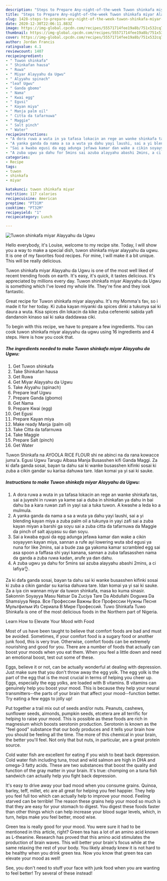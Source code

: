 ```yaml
---
description: "Steps to Prepare Any-night-of-the-week Tuwon shinkafa miyar Alayyahu da Ugwu"
title: "Steps to Prepare Any-night-of-the-week Tuwon shinkafa miyar Alayyahu da Ugwu"
slug: 1428-steps-to-prepare-any-night-of-the-week-tuwon-shinkafa-miyar-alayyahu-da-ugwu
date: 2020-12-30T22:06:11.883Z
image: https://img-global.cpcdn.com/recipes/55571714fee19a8b/751x532cq70/tuwon-shinkafa-miyar-alayyahu-da-ugwu-recipe-main-photo.jpg
thumbnail: https://img-global.cpcdn.com/recipes/55571714fee19a8b/751x532cq70/tuwon-shinkafa-miyar-alayyahu-da-ugwu-recipe-main-photo.jpg
cover: https://img-global.cpcdn.com/recipes/55571714fee19a8b/751x532cq70/tuwon-shinkafa-miyar-alayyahu-da-ugwu-recipe-main-photo.jpg
author: Jordan Francis
ratingvalue: 4.1
reviewcount: 1407
recipeingredient:
- " Tuwon shinkafa"
- " Shinkafan hausa"
- " Ruwa"
- " Miyar Alayyahu da Ugwu"
- " Alyyahu spinach"
- "leaf Ugwu"
- " Ganda gbomo"
- " Nama"
- " Kwai egg"
- " Egusi"
- " Kayan miya"
- " Manja palm oil"
- " Citta da tafarnuwa"
- " Maggie"
- " Salt pinch"
- " Water"
recipeinstructions:
- "A dora ruwa a wuta in ya tafasa lokacin an rege an wanke shinkafa tas, sai a juyeshi in ruwan ya kame sai a duba in shinkafan ya dahu in bai dahu ba a kara ruwan zafi in yayi sai a tuka tuwon. A kwashe a leda ko a mulmula."
- "A yanka ganda da nama a sa a wuta ya dahu yayi laushi, sai a yi blending kayan miya a zuba palm oil a tukunya in yayi zafi sai a zuba kayan miyan a barshi ga soyu sai a zuba citta da tafarnuwa da Maggie da pinch of salt ajuyasu su dan soyu."
- "Sai a kwaba egusi da egg adunga jefawa kamar dan wake a cikin soyayyen kayan miya, sannan a rufe ayi lowering wuta sbd egusi ya nuna for like 2mins, sai a bude zaa ga yakoma kamar scrambled egg sai asa spoon a faffasa shi yayi kanana, sannan a zuba tafasasshen nama da ganda a zuba ruwa kadan, arufe ya dan dahu."
- "A zuba ugwu ya dahu for 5mins sai azuba alayyahu abashi 2mins, a ci lafiya👌."
categories:
- Recipe
tags:
- tuwon
- shinkafa
- miyar

katakunci: tuwon shinkafa miyar 
nutrition: 117 calories
recipecuisine: American
preptime: "PT31M"
cooktime: "PT32M"
recipeyield: "1"
recipecategory: Lunch

---
```



![Tuwon shinkafa miyar Alayyahu da Ugwu](https://img-global.cpcdn.com/recipes/55571714fee19a8b/751x532cq70/tuwon-shinkafa-miyar-alayyahu-da-ugwu-recipe-main-photo.jpg)

Hello everybody, it's Louise, welcome to my recipe site. Today, I will show you a way to make a special dish, tuwon shinkafa miyar alayyahu da ugwu. It is one of my favorites food recipes. For mine, I will make it a bit unique. This will be really delicious.

Tuwon shinkafa miyar Alayyahu da Ugwu is one of the most well liked of recent trending foods on earth. It's easy, it's quick, it tastes delicious. It's appreciated by millions every day. Tuwon shinkafa miyar Alayyahu da Ugwu is something which I've loved my whole life. They're fine and they look fantastic.

Great recipe for Tuwon shinkafa miyar alayyahu. It&#39;s my Momma&#39;s fav, so i made it for her today. Ki zuba kayan miyanki da spices dinki a tukunya sai ki daura a wuta. Kisa spices din lokacin da kike zuba cefenenki sabida yafi dandanoin kinaso sai ki saka daddawaa ciki.


To begin with this recipe, we have to prepare a few ingredients. You can cook tuwon shinkafa miyar alayyahu da ugwu using 16 ingredients and 4 steps. Here is how you cook that.

<!--inarticleads1-->

##### The ingredients needed to make Tuwon shinkafa miyar Alayyahu da Ugwu:

1. Get  Tuwon shinkafa
1. Take  Shinkafan hausa
1. Get  Ruwa
1. Get  Miyar Alayyahu da Ugwu
1. Take  Alyyahu (spinach)
1. Prepare leaf Ugwu
1. Prepare  Ganda (gbomo)
1. Get  Nama
1. Prepare  Kwai (egg)
1. Get  Egusi
1. Prepare  Kayan miya
1. Make ready  Manja (palm oil)
1. Take  Citta da tafarnuwa
1. Take  Maggie
1. Prepare  Salt (pinch)
1. Get  Water


Tuwon Shinkafa na AYOOLA RICE FLOUR shi ne abinci na da rana kowacce juma&#39;a. Egusi Ugwu Tarugu Albasa Manja Busasshen kifi Ganda Maggi. Za ki dafa ganda sosai, bayan ta dahu sai ki wanke busasshen kifinki sosai ki zuba a cikin gandar su karisa dahuwa tare. Idan komai ya yi sai ki sauke. 

<!--inarticleads2-->

##### Instructions to make Tuwon shinkafa miyar Alayyahu da Ugwu:

1. A dora ruwa a wuta in ya tafasa lokacin an rege an wanke shinkafa tas, sai a juyeshi in ruwan ya kame sai a duba in shinkafan ya dahu in bai dahu ba a kara ruwan zafi in yayi sai a tuka tuwon. A kwashe a leda ko a mulmula.
1. A yanka ganda da nama a sa a wuta ya dahu yayi laushi, sai a yi blending kayan miya a zuba palm oil a tukunya in yayi zafi sai a zuba kayan miyan a barshi ga soyu sai a zuba citta da tafarnuwa da Maggie da pinch of salt ajuyasu su dan soyu.
1. Sai a kwaba egusi da egg adunga jefawa kamar dan wake a cikin soyayyen kayan miya, sannan a rufe ayi lowering wuta sbd egusi ya nuna for like 2mins, sai a bude zaa ga yakoma kamar scrambled egg sai asa spoon a faffasa shi yayi kanana, sannan a zuba tafasasshen nama da ganda a zuba ruwa kadan, arufe ya dan dahu.
1. A zuba ugwu ya dahu for 5mins sai azuba alayyahu abashi 2mins, a ci lafiya👌.


Za ki dafa ganda sosai, bayan ta dahu sai ki wanke busasshen kifinki sosai ki zuba a cikin gandar su karisa dahuwa tare. Idan komai ya yi sai ki sauke. Za a iya cin wannan miyar da tuwon shinkafa, masa ko kuma sinasir. Sakonnin Soyayya Masu Natsar Da Zuciya Tare Da Abdullahi Doguwa Da Shamsiyya Nepa. Все Профессии Важны Все Профессии Нужны Песня Мультфильм Из Сериала В Мире Профессий. Tuwo Shinkafa Tuwo Shinkafa is one of the most delicious foods in the Northern part of Nigeria. 

Learn How to Elevate Your Mood with Food


Most of us have been taught to believe that comfort foods are bad and must be avoided. Sometimes, if your comfort food is a sugary food or another junk food, this is very true. Otherwise, comfort foods can be extremely nourishing and good for you. There are a number of foods that actually can boost your moods when you eat them. When you feel a little down and need an emotional boost, test out some of these.

Eggs, believe it or not, can be actually wonderful at dealing with depression. Just make sure that you don't throw away the egg yolk. The egg yolk is the part of the egg that is the most crucial in terms of helping you cheer up. Eggs, especially the egg yolks, are loaded with B vitamins. B vitamins can genuinely help you boost your mood. This is because they help your neural transmitters--the parts of your brain that affect your mood--function better. Try eating a few eggs to jolly up!

Put together a trail mix out of seeds and/or nuts. Peanuts, cashews, sunflower seeds, almonds, pumpkin seeds, etcetera are all terrific for helping to raise your mood. This is possible as these foods are rich in magnesium which boosts serotonin production. Serotonin is known as the "feel good" substance that our body produces and it tells your brain how you should be feeling all the time. The more of this chemical in your brain, the better you'll feel. Not only that but nuts, in particular, are a great protein source.

Cold water fish are excellent for eating if you wish to beat back depression. Cold water fish including tuna, trout and wild salmon are high in DHA and omega-3 fatty acids. These are two substances that boost the quality and function of the gray matter in your brain. It's true: chomping on a tuna fish sandwich can actually help you fight back depression. 

It's easy to drive away your bad mood when you consume grains. Quinoa, barley, teff, millet, etc are all great for helping you feel happier. They help you feel full too which can actually help to improve your mood. Feeling starved can be terrible! The reason these grains help your mood so much is that they are easy for your stomach to digest. You digest these foods faster than other things which can help increase your blood sugar levels, which, in turn, helps make you feel better, mood wise.

Green tea is really good for your mood. You were sure it had to be mentioned in this article, right? Green tea has a lot of an amino acid known as L-theanine. Research has proved that this amino acid stimulates the production of brain waves. This will better your brain's focus while at the same relaxing the rest of your body. You likely already knew it is not hard to be healthy when you drink green tea. Now you know that green tea can elevate your mood as well!

See, you don't need to stuff your face with junk food when you are wanting to feel better! Try several of these instead!


